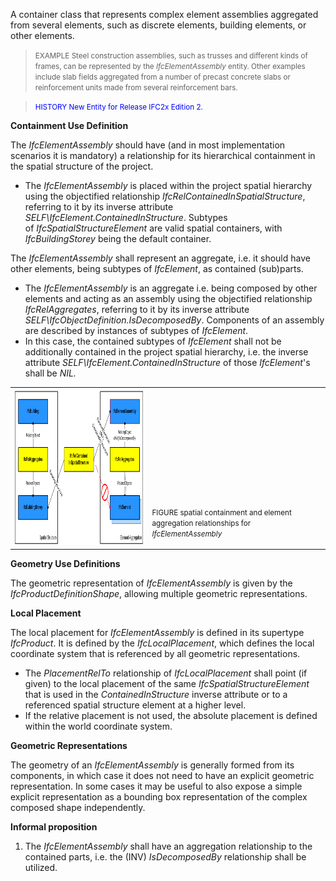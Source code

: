 A container class that represents complex element assemblies aggregated from several elements, such as discrete elements, building elements, or other elements.

> <small>EXAMPLE Steel construction assemblies, such as
        trusses and different kinds of frames, can be represented
        by the <i>IfcElementAssembly</i> entity. Other examples
        include slab fields aggregated from a number of precast
        concrete slabs or reinforcement units made from several
        reinforcement bars.</small>
> 


> <font color="#0000FF"><small>HISTORY New Entity for
        Release IFC2x Edition 2.</small></font>
> 


****Containment Use Definition****

The _IfcElementAssembly_ should have (and in most implementation scenarios it is mandatory) a relationship for its hierarchical containment in the spatial structure of the project.

* The _IfcElementAssembly_ is placed within the project spatial hierarchy using the objectified relationship _IfcRelContainedInSpatialStructure_, referring to it by its inverse attribute _SELF\IfcElement.ContainedInStructure_. Subtypes of _IfcSpatialStructureElement_ are valid spatial containers, with _IfcBuildingStorey_ being the default container. 

The _IfcElementAssembly_ shall represent an aggregate, i.e. it should have other elements, being subtypes of _IfcElement_, as contained (sub)parts.

* The _IfcElementAssembly_ is an aggregate i.e. being composed by other elements and acting as an assembly using the objectified relationship _IfcRelAggregates_, referring to it by its inverse attribute _SELF\IfcObjectDefinition.IsDecomposedBy_. Components of an assembly are described by instances of subtypes of _IfcElement_. 
* In this case, the contained subtypes of _IfcElement_ shall not be additionally contained in the project spatial hierarchy, i.e. the inverse attribute _SELF\IfcElement.ContainedInStructure_ of those _IfcElement_'s shall be _NIL._ 

<table border="0" cellpadding="2" cellspacing="2" summary="containment">
      <tr>
        <td>
          <img src="figures/IfcElementAssembly-Containment.png" alt="containment relationships" width="501" height="250" border="0">
        </td>
        <td valign="bottom">
          <p>
            <small>FIGURE spatial containment and element
            aggregation relationships for
            <i>IfcElementAssembly</i></small>
          </p>
        </td>
      </tr>
    </table>

****Geometry Use Definitions****

The geometric representation of _IfcElementAssembly_ is given by the _IfcProductDefinitionShape_, allowing multiple geometric representations.

**Local Placement**

The local placement for _IfcElementAssembly_ is defined in its supertype _IfcProduct_. It is defined by the _IfcLocalPlacement_, which defines the local coordinate system that is referenced by all geometric representations.

* The _PlacementRelTo_ relationship of _IfcLocalPlacement_ shall point (if given) to the local placement of the same _IfcSpatialStructureElement_ that is used in the _ContainedInStructure_ inverse attribute or to a referenced spatial structure element at a higher level. 
* If the relative placement is not used, the absolute placement is defined within the world coordinate system. 

****Geometric Representations****

The geometry of an _IfcElementAssembly_ is generally formed from its components, in which case it does not need to have an explicit geometric representation. In some cases it may be useful to also expose a simple explicit representation as a bounding box representation of the complex composed shape independently.

**Informal proposition**

1. The _IfcElementAssembly_ shall have an aggregation relationship to the contained parts, i.e. the (INV) _IsDecomposedBy_ relationship shall be utilized.